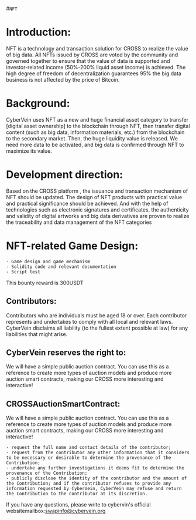 


#`NFT`

# Introduction:

NFT is a technology and transaction solution for CROSS to realize the value of big data. All NFTs issued by CROSS are voted by the community and governed together to ensure that the value of data is supported and investor-related income (50%-200% liquid asset income) is achieved. The high degree of freedom of decentralization guarantees 95% the big data business is not affected by the price of Bitcoin.


# Background:

CyberVein uses NFT as a new and huge financial asset category to transfer [digital asset ownership] to the blockchain through NFT, then transfer digital content (such as big data, information materials, etc.) from the blockchain to the secondary market. Then, the huge liquidity value is released. We need more data to be activated, and big data is confirmed through NFT to maximize its value.



# Development direction:
Based on the CROSS platform , the issuance and transaction mechanism of NFT  should be updated. The design of NFT products with practical value and practical significance should be achieved. And with the help of technologies such as electronic signatures and certificates, the authenticity and validity of digital artworks and big data derivatives are proven to realize the traceability and data management of the NFT categories


# NFT-related Game Design:

```
- Game design and game mechanism
- Solidity code and relevant documentation
- Script test
```
This bounty reward is 300USDT

## Contributors:

Contributors who are individuals must be aged 18 or over. Each contributor represents and undertakes to comply with all local and relevant laws. CyberVein disclaims all liability (to the fullest extent possible at law) for any liabilities that might arise.


## CyberVein reserves the right to:

We will have a simple public auction contract. You can use this as a reference to create more types of auction models and produce more auction smart contracts, making our CROSS more interesting and interactive!

## CROSSAuctionSmartContract:

We will have a simple public auction contract. You can use this as a reference to create more types of auction models and produce more auction smart contracts, making our CROSS more interesting and interactive!

```
- request the full name and contact details of the contributor;
- request from the contributor any other information that it considers to be necessary or desirable to determine the provenance of the Contribution;
- undertake any further investigations it deems fit to determine the provenance of the Contribution;
- publicly disclose the identity of the contributor and the amount of the Contribution; and if the contributor refuses to provide any information requested by CyberVein, CyberVein may refuse and return the Contribution to the contributor at its discretion.
```
If you have any questions, please write to cybervin's official websitemailbox:swapinfo@cybervein.org


